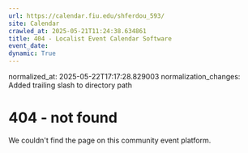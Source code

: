 ```yaml
---
url: https://calendar.fiu.edu/shferdou_593/
site: Calendar
crawled_at: 2025-05-21T11:24:38.634861
title: 404 - Localist Event Calendar Software
event_date: 
dynamic: True
---
```

normalized_at: 2025-05-22T17:17:28.829003
normalization_changes: Added trailing slash to directory path

# 404 - not found
We couldn't find the page on this community event platform.
